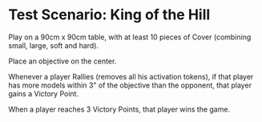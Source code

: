 # Test Scenario: King of the Hill

Play on a 90cm x 90cm table, with at least 10 pieces of Cover (combining small, large, soft and hard).

Place an objective on the center.

Whenever a player Rallies (removes all his activation tokens), if that player has more models within 3" of the objective than the opponent, that player gains a Victory Point.

When a player reaches 3 Victory Points, that player wins the game.
